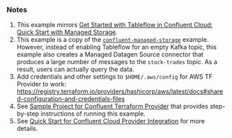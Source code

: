 ### Notes

1. This example mirrors [Get Started with Tableflow in Confluent Cloud: Quick Start with Managed Storage](https://docs.confluent.io/cloud/current/topics/tableflow/get-started/quick-start-managed-storage.html).
2. This example is a copy of the [`confluent-managed-storage`](https://github.com/confluentinc/terraform-provider-confluent/tree/master/examples/configurations/tableflow/confluent-managed-storage) example. However, instead of enabling Tableflow for an empty Kafka topic, this example also creates a Managed Datagen Source connector that produces a large number of messages to the `stock-trades` topic. As a result, users can actually query the data.
3. Add credentials and other settings to `$HOME/.aws/config` for AWS TF Provider to work: https://registry.terraform.io/providers/hashicorp/aws/latest/docs#shared-configuration-and-credentials-files
4. See [Sample Project for Confluent Terraform Provider](https://registry.terraform.io/providers/confluentinc/confluent/latest/docs/guides/sample-project) that provides step-by-step instructions of running this example.
5. See [Quick Start for Confluent Cloud Provider Integration](https://docs.confluent.io/cloud/current/connectors/provider-integration/index.html) for more details.
